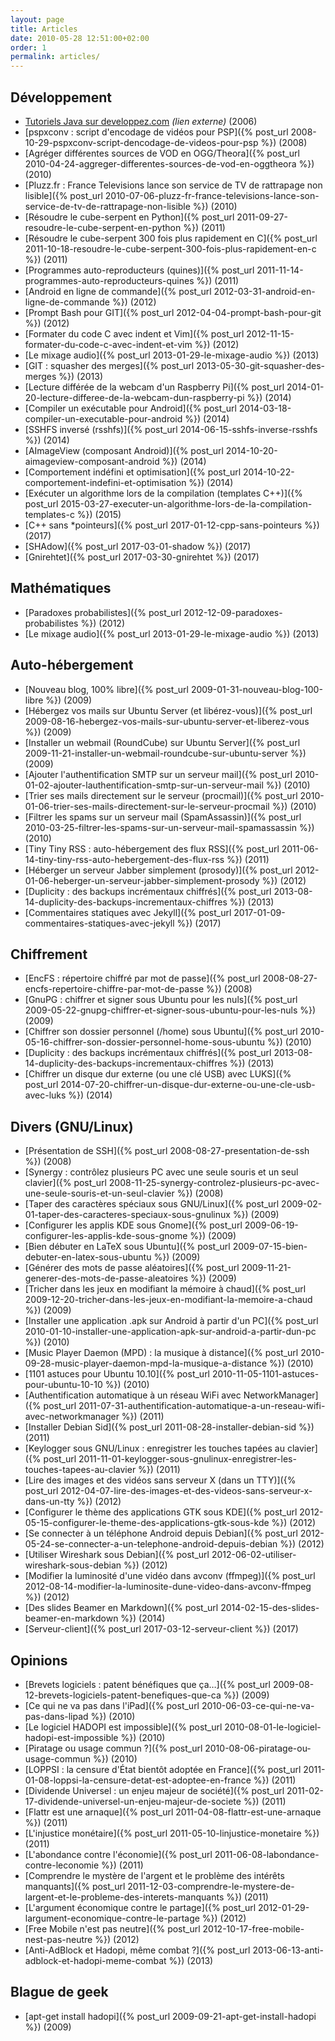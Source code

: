 ```yaml
---
layout: page
title: Articles
date: 2010-05-28 12:51:00+02:00
order: 1
permalink: articles/
---
```


## Développement

 * [Tutoriels Java sur developpez.com](http://rom.developpez.com/) _(lien externe)_ (2006)
 * [pspxconv : script d'encodage de vidéos pour PSP]({% post_url 2008-10-29-pspxconv-script-dencodage-de-videos-pour-psp %}) (2008)
 * [Agréger différentes sources de VOD en OGG/Theora]({% post_url 2010-04-24-aggreger-differentes-sources-de-vod-en-oggtheora %}) (2010)
 * [Pluzz.fr : France Televisions lance son service de TV de rattrapage non lisible]({% post_url 2010-07-06-pluzz-fr-france-televisions-lance-son-service-de-tv-de-rattrapage-non-lisible %}) (2010)
 * [Résoudre le cube-serpent en Python]({% post_url 2011-09-27-resoudre-le-cube-serpent-en-python %}) (2011)
 * [Résoudre le cube-serpent 300 fois plus rapidement en C]({% post_url 2011-10-18-resoudre-le-cube-serpent-300-fois-plus-rapidement-en-c %}) (2011)
 * [Programmes auto-reproducteurs (quines)]({% post_url 2011-11-14-programmes-auto-reproducteurs-quines %}) (2011)
 * [Android en ligne de commande]({% post_url 2012-03-31-android-en-ligne-de-commande %}) (2012)
 * [Prompt Bash pour GIT]({% post_url 2012-04-04-prompt-bash-pour-git %}) (2012)
 * [Formater du code C avec indent et Vim]({% post_url 2012-11-15-formater-du-code-c-avec-indent-et-vim %}) (2012)
 * [Le mixage audio]({% post_url 2013-01-29-le-mixage-audio %}) (2013)
 * [GIT : squasher des merges]({% post_url 2013-05-30-git-squasher-des-merges %}) (2013)
 * [Lecture différée de la webcam d'un Raspberry Pi]({% post_url 2014-01-20-lecture-differee-de-la-webcam-dun-raspberry-pi %}) (2014)
 * [Compiler un exécutable pour Android]({% post_url 2014-03-18-compiler-un-executable-pour-android %}) (2014)
 * [SSHFS inversé (rsshfs)]({% post_url 2014-06-15-sshfs-inverse-rsshfs %}) (2014)
 * [AImageView (composant Android)]({% post_url 2014-10-20-aimageview-composant-android %}) (2014)
 * [Comportement indéfini et optimisation]({% post_url 2014-10-22-comportement-indefini-et-optimisation %}) (2014)
 * [Exécuter un algorithme lors de la compilation (templates C++)]({% post_url 2015-03-27-executer-un-algorithme-lors-de-la-compilation-templates-c %}) (2015)
 * [C++ sans *pointeurs]({% post_url 2017-01-12-cpp-sans-pointeurs %}) (2017)
 * [SHAdow]({% post_url 2017-03-01-shadow %}) (2017)
 * [Gnirehtet]({% post_url 2017-03-30-gnirehtet %}) (2017)

## Mathématiques

 * [Paradoxes probabilistes]({% post_url 2012-12-09-paradoxes-probabilistes %}) (2012)
 * [Le mixage audio]({% post_url 2013-01-29-le-mixage-audio %}) (2013)

## Auto-hébergement

 * [Nouveau blog, 100% libre]({% post_url 2009-01-31-nouveau-blog-100-libre %}) (2009)
 * [Hébergez vos mails sur Ubuntu Server (et libérez-vous)]({% post_url 2009-08-16-hebergez-vos-mails-sur-ubuntu-server-et-liberez-vous %}) (2009)
 * [Installer un webmail (RoundCube) sur Ubuntu Server]({% post_url 2009-11-21-installer-un-webmail-roundcube-sur-ubuntu-server %}) (2009)
 * [Ajouter l'authentification SMTP sur un serveur mail]({% post_url 2010-01-02-ajouter-lauthentification-smtp-sur-un-serveur-mail %}) (2010)
 * [Trier ses mails directement sur le serveur (procmail)]({% post_url 2010-01-06-trier-ses-mails-directement-sur-le-serveur-procmail %}) (2010)
 * [Filtrer les spams sur un serveur mail (SpamAssassin)]({% post_url 2010-03-25-filtrer-les-spams-sur-un-serveur-mail-spamassassin %}) (2010)
 * [Tiny Tiny RSS : auto-hébergement des flux RSS]({% post_url 2011-06-14-tiny-tiny-rss-auto-hebergement-des-flux-rss %}) (2011)
 * [Héberger un serveur Jabber simplement (prosody)]({% post_url 2012-01-06-heberger-un-serveur-jabber-simplement-prosody %}) (2012)
 * [Duplicity : des backups incrémentaux chiffrés]({% post_url 2013-08-14-duplicity-des-backups-incrementaux-chiffres %}) (2013)
 * [Commentaires statiques avec Jekyll]({% post_url 2017-01-09-commentaires-statiques-avec-jekyll %}) (2017)

## Chiffrement

 * [EncFS : répertoire chiffré par mot de passe]({% post_url 2008-08-27-encfs-repertoire-chiffre-par-mot-de-passe %}) (2008)
 * [GnuPG : chiffrer et signer sous Ubuntu pour les nuls]({% post_url 2009-05-22-gnupg-chiffrer-et-signer-sous-ubuntu-pour-les-nuls %}) (2009)
 * [Chiffrer son dossier personnel (/home) sous Ubuntu]({% post_url 2010-05-16-chiffrer-son-dossier-personnel-home-sous-ubuntu %}) (2010)
 * [Duplicity : des backups incrémentaux chiffrés]({% post_url 2013-08-14-duplicity-des-backups-incrementaux-chiffres %}) (2013)
 * [Chiffrer un disque dur externe (ou une clé USB) avec LUKS]({% post_url 2014-07-20-chiffrer-un-disque-dur-externe-ou-une-cle-usb-avec-luks %}) (2014)

## Divers (GNU/Linux)

 * [Présentation de SSH]({% post_url 2008-08-27-presentation-de-ssh %}) (2008)
 * [Synergy : contrôlez plusieurs PC avec une seule souris et un seul clavier]({% post_url 2008-11-25-synergy-controlez-plusieurs-pc-avec-une-seule-souris-et-un-seul-clavier %}) (2008)
 * [Taper des caractères spéciaux sous GNU/Linux]({% post_url 2009-02-01-taper-des-caracteres-speciaux-sous-gnulinux %}) (2009)
 * [Configurer les applis KDE sous Gnome]({% post_url 2009-06-19-configurer-les-applis-kde-sous-gnome %}) (2009)
 * [Bien débuter en LaTeX sous Ubuntu]({% post_url 2009-07-15-bien-debuter-en-latex-sous-ubuntu %}) (2009)
 * [Générer des mots de passe aléatoires]({% post_url 2009-11-21-generer-des-mots-de-passe-aleatoires %}) (2009)
 * [Tricher dans les jeux en modifiant la mémoire à chaud]({% post_url 2009-12-20-tricher-dans-les-jeux-en-modifiant-la-memoire-a-chaud %}) (2009)
 * [Installer une application .apk sur Android à partir d'un PC]({% post_url 2010-01-10-installer-une-application-apk-sur-android-a-partir-dun-pc %}) (2010)
 * [Music Player Daemon (MPD) : la musique à distance]({% post_url 2010-09-28-music-player-daemon-mpd-la-musique-a-distance %}) (2010)
 * [1101 astuces pour Ubuntu 10.10]({% post_url 2010-11-05-1101-astuces-pour-ubuntu-10-10 %}) (2010)
 * [Authentification automatique à un réseau WiFi avec NetworkManager]({% post_url 2011-07-31-authentification-automatique-a-un-reseau-wifi-avec-networkmanager %}) (2011)
 * [Installer Debian Sid]({% post_url 2011-08-28-installer-debian-sid %}) (2011)
 * [Keylogger sous GNU/Linux : enregistrer les touches tapées au clavier]({% post_url 2011-11-01-keylogger-sous-gnulinux-enregistrer-les-touches-tapees-au-clavier %}) (2011)
 * [Lire des images et des vidéos sans serveur X (dans un TTY)]({% post_url 2012-04-07-lire-des-images-et-des-videos-sans-serveur-x-dans-un-tty %}) (2012)
 * [Configurer le thème des applications GTK sous KDE]({% post_url 2012-05-15-configurer-le-theme-des-applications-gtk-sous-kde %}) (2012)
 * [Se connecter à un téléphone Android depuis Debian]({% post_url 2012-05-24-se-connecter-a-un-telephone-android-depuis-debian %}) (2012)
 * [Utiliser Wireshark sous Debian]({% post_url 2012-06-02-utiliser-wireshark-sous-debian %}) (2012)
 * [Modifier la luminosité d'une vidéo dans avconv (ffmpeg)]({% post_url 2012-08-14-modifier-la-luminosite-dune-video-dans-avconv-ffmpeg %}) (2012)
 * [Des slides Beamer en Markdown]({% post_url 2014-02-15-des-slides-beamer-en-markdown %}) (2014)
 * [Serveur-client]({% post_url 2017-03-12-serveur-client %}) (2017)

## Opinions

 * [Brevets logiciels : patent bénéfiques que ça…]({% post_url 2009-08-12-brevets-logiciels-patent-benefiques-que-ca %}) (2009)
 * [Ce qui ne va pas dans l'iPad]({% post_url 2010-06-03-ce-qui-ne-va-pas-dans-lipad %}) (2010)
 * [Le logiciel HADOPI est impossible]({% post_url 2010-08-01-le-logiciel-hadopi-est-impossible %}) (2010)
 * [Piratage ou usage commun ?]({% post_url 2010-08-06-piratage-ou-usage-commun %}) (2010)
 * [LOPPSI : la censure d'État bientôt adoptée en France]({% post_url 2011-01-08-loppsi-la-censure-detat-est-adoptee-en-france %}) (2011)
 * [Dividende Universel : un enjeu majeur de société]({% post_url 2011-02-17-dividende-universel-un-enjeu-majeur-de-societe %}) (2011)
 * [Flattr est une arnaque]({% post_url 2011-04-08-flattr-est-une-arnaque %}) (2011)
 * [L'injustice monétaire]({% post_url 2011-05-10-linjustice-monetaire %}) (2011)
 * [L'abondance contre l'économie]({% post_url 2011-06-08-labondance-contre-leconomie %}) (2011)
 * [Comprendre le mystère de l'argent et le problème des intérêts manquants]({% post_url 2011-12-03-comprendre-le-mystere-de-largent-et-le-probleme-des-interets-manquants %}) (2011)
 * [L'argument économique contre le partage]({% post_url 2012-01-29-largument-economique-contre-le-partage %}) (2012)
 * [Free Mobile n'est pas neutre]({% post_url 2012-10-17-free-mobile-nest-pas-neutre %}) (2012)
 * [Anti-AdBlock et Hadopi, même combat ?]({% post_url 2013-06-13-anti-adblock-et-hadopi-meme-combat %}) (2013)

## Blague de geek

 * [apt-get install hadopi]({% post_url 2009-09-21-apt-get-install-hadopi %}) (2009)
